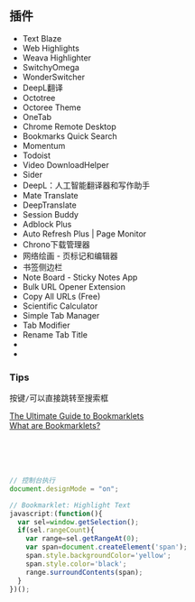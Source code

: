 ## 插件
- Text Blaze
- Web Highlights
- Weava Highlighter
- SwitchyOmega
- WonderSwitcher
- DeepL翻译
- Octotree
- Octoree Theme
- OneTab
- Chrome Remote Desktop
- Bookmarks Quick Search
- Momentum
- Todoist
- Video DownloadHelper
- Sider
- DeepL：人工智能翻译器和写作助手
- Mate Translate
- DeepTranslate
- Session Buddy
- Adblock Plus
- Auto Refresh Plus | Page Monitor
- Chrono下载管理器
- 网络绘画 - 页标记和编辑器
- 书签侧边栏
- Note Board - Sticky Notes App
- Bulk URL Opener Extension
- Copy All URLs (Free)
- Scientific Calculator
- Simple Tab Manager
- Tab Modifier
- Rename Tab Title
- 
- 

### Tips
按键`/`可以直接跳转至搜索框


[The Ultimate Guide to Bookmarklets](https://www.bookmarkllama.com/blog/bookmarklets)  
[What are Bookmarklets?](https://www.freecodecamp.org/news/what-are-bookmarklets/)  
[]()  
[]()  
[]()  
[]()  
[]()  


```javascript
// 控制台执行
document.designMode = "on";

// Bookmarklet: Highlight Text
javascript:(function(){
  var sel=window.getSelection();
  if(sel.rangeCount){
    var range=sel.getRangeAt(0);
    var span=document.createElement('span');
    span.style.backgroundColor='yellow';
    span.style.color='black';
    range.surroundContents(span);
  }
})();


```
